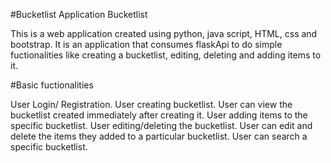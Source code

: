#Bucketlist Application
Bucketlist

This is a web application created using python, java script, HTML, css and bootstrap. It is an application that consumes flaskApi to do simple fuctionalities like creating a bucketlist, editing, deleting and adding items to it. 

#Basic fuctionalities

User Login/ Registration.
User creating bucketlist.
User can view the bucketlist created immediately after creating it.
User adding items to the specific bucketlist.
User editing/deleting the bucketlist.
User can edit and delete the items they added to a particular bucketlist.
User can search a specific bucketlist.

